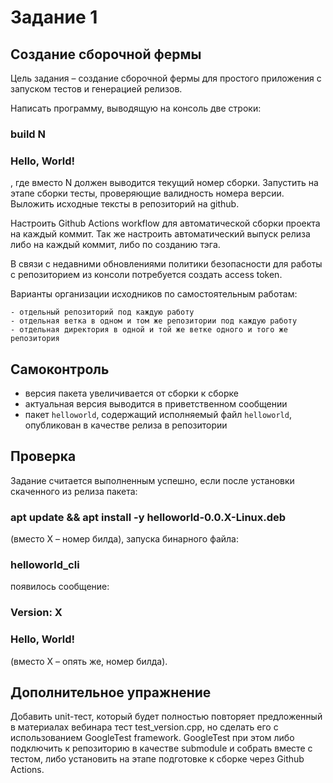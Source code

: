 # Задание 1

## Создание сборочной фермы

Цель задания – создание сборочной фермы для простого приложения c запуском тестов и
генерацией релизов.

Написать программу, выводящую на консоль две строки:

### build N

### Hello, World!

, где вместо N должен выводится текущий номер сборки. Запустить на этапе сборки тесты,
проверяющие валидность номера версии. Выложить исходные тексты в репозиторий на github.

Настроить Github Actions workflow для автоматической сборки проекта на каждый коммит. Так же
настроить автоматический выпуск релиза либо на каждый коммит, либо по созданию тэга.

В связи с недавними обновлениями политики безопасности для работы с репозиторием из консоли
потребуется создать access token.

Варианты организации исходников по самостоятельным работам:

```
- отдельный репозиторий под каждую работу
- отдельная ветка в одном и том же репозитории под каждую работу
- отдельная директория в одной и той же ветке одного и того же репозитория
```
## Самоконтроль

- версия пакета увеличивается от сборки к сборке
- актуальная версия выводится в приветственном сообщении
- пакет `helloworld`, содержащий исполняемый файл `helloworld`, опубликован в качестве релиза в
репозитории

## Проверка

Задание считается выполненным успешно, если после установки скаченного из релиза пакета:

### apt update && apt install -y helloworld-0.0.X-Linux.deb

(вместо X – номер билда), запуска бинарного файла:

### helloworld_cli

появилось сообщение:

### Version: X

### Hello, World!

(вместо X – опять же, номер билда).


## Дополнительное упражнение

Добавить unit-тест, который будет полностью повторяет предложенный в материалах вебинара тест
test_version.cpp, но сделать его с использованием GoogleTest framework. GoogleTest при этом либо
подключить к репозиторию в качестве submodule и собрать вместе с тестом, либо установить на
этапе подготовке к сборке через Github Actions.


